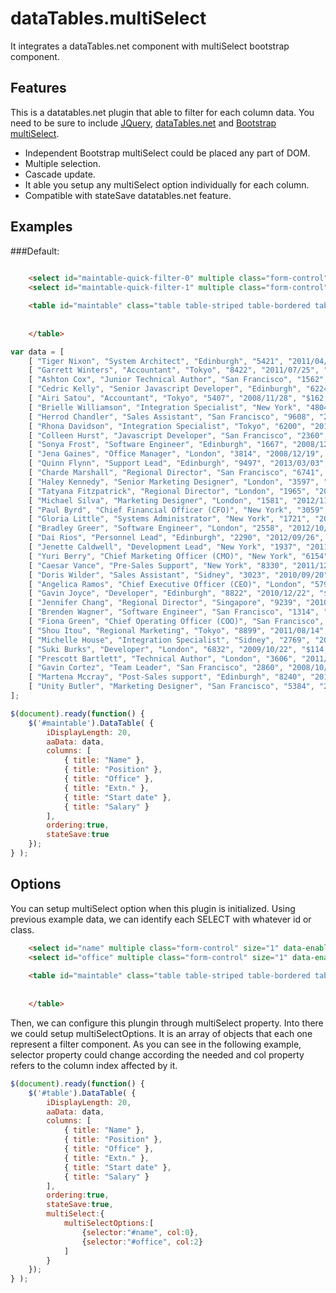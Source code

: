# dataTables.multiSelect

It integrates a dataTables.net component with multiSelect bootstrap component.


## Features

This is a datatables.net plugin that able to filter for each column data. 
You need to be sure to include [JQuery](https://jquery.com/), [dataTables.net](https://datatables.net/) and [Bootstrap multiSelect](http://davidstutz.github.io/bootstrap-multiselect/).

* Independent Bootstrap multiSelect could be placed any part of DOM.
* Multiple selection.
* Cascade update.
* It able you setup any multiSelect option individually for each column.
* Compatible with stateSave datatables.net feature.


## Examples
###Default:

```html
	
	<select id="maintable-quick-filter-0" multiple class="form-control" size="1" data-enable-filtering="true" data-button-class="btn btn-sm btn-default" data-placeholder="Name" style="display:none"></select>
	<select id="maintable-quick-filter-1" multiple class="form-control" size="1" data-enable-filtering="true" data-button-class="btn btn-sm btn-default" data-placeholder="Position" style="display:none"></select>

	<table id="maintable" class="table table-striped table-bordered table-hover">
		
		
	</table>
```

```javascript
var data = [
    [ "Tiger Nixon", "System Architect", "Edinburgh", "5421", "2011/04/25", "$320,800" ],
    [ "Garrett Winters", "Accountant", "Tokyo", "8422", "2011/07/25", "$170,750" ],
    [ "Ashton Cox", "Junior Technical Author", "San Francisco", "1562", "2009/01/12", "$86,000" ],
    [ "Cedric Kelly", "Senior Javascript Developer", "Edinburgh", "6224", "2012/03/29", "$433,060" ],
    [ "Airi Satou", "Accountant", "Tokyo", "5407", "2008/11/28", "$162,700" ],
    [ "Brielle Williamson", "Integration Specialist", "New York", "4804", "2012/12/02", "$372,000" ],
    [ "Herrod Chandler", "Sales Assistant", "San Francisco", "9608", "2012/08/06", "$137,500" ],
    [ "Rhona Davidson", "Integration Specialist", "Tokyo", "6200", "2010/10/14", "$327,900" ],
    [ "Colleen Hurst", "Javascript Developer", "San Francisco", "2360", "2009/09/15", "$205,500" ],
    [ "Sonya Frost", "Software Engineer", "Edinburgh", "1667", "2008/12/13", "$103,600" ],
    [ "Jena Gaines", "Office Manager", "London", "3814", "2008/12/19", "$90,560" ],
    [ "Quinn Flynn", "Support Lead", "Edinburgh", "9497", "2013/03/03", "$342,000" ],
    [ "Charde Marshall", "Regional Director", "San Francisco", "6741", "2008/10/16", "$470,600" ],
    [ "Haley Kennedy", "Senior Marketing Designer", "London", "3597", "2012/12/18", "$313,500" ],
    [ "Tatyana Fitzpatrick", "Regional Director", "London", "1965", "2010/03/17", "$385,750" ],
    [ "Michael Silva", "Marketing Designer", "London", "1581", "2012/11/27", "$198,500" ],
    [ "Paul Byrd", "Chief Financial Officer (CFO)", "New York", "3059", "2010/06/09", "$725,000" ],
    [ "Gloria Little", "Systems Administrator", "New York", "1721", "2009/04/10", "$237,500" ],
    [ "Bradley Greer", "Software Engineer", "London", "2558", "2012/10/13", "$132,000" ],
    [ "Dai Rios", "Personnel Lead", "Edinburgh", "2290", "2012/09/26", "$217,500" ],
    [ "Jenette Caldwell", "Development Lead", "New York", "1937", "2011/09/03", "$345,000" ],
    [ "Yuri Berry", "Chief Marketing Officer (CMO)", "New York", "6154", "2009/06/25", "$675,000" ],
    [ "Caesar Vance", "Pre-Sales Support", "New York", "8330", "2011/12/12", "$106,450" ],
    [ "Doris Wilder", "Sales Assistant", "Sidney", "3023", "2010/09/20", "$85,600" ],
    [ "Angelica Ramos", "Chief Executive Officer (CEO)", "London", "5797", "2009/10/09", "$1,200,000" ],
    [ "Gavin Joyce", "Developer", "Edinburgh", "8822", "2010/12/22", "$92,575" ],
    [ "Jennifer Chang", "Regional Director", "Singapore", "9239", "2010/11/14", "$357,650" ],
    [ "Brenden Wagner", "Software Engineer", "San Francisco", "1314", "2011/06/07", "$206,850" ],
    [ "Fiona Green", "Chief Operating Officer (COO)", "San Francisco", "2947", "2010/03/11", "$850,000" ],
    [ "Shou Itou", "Regional Marketing", "Tokyo", "8899", "2011/08/14", "$163,000" ],
    [ "Michelle House", "Integration Specialist", "Sidney", "2769", "2011/06/02", "$95,400" ],
    [ "Suki Burks", "Developer", "London", "6832", "2009/10/22", "$114,500" ],
    [ "Prescott Bartlett", "Technical Author", "London", "3606", "2011/05/07", "$145,000" ],
    [ "Gavin Cortez", "Team Leader", "San Francisco", "2860", "2008/10/26", "$235,500" ],
    [ "Martena Mccray", "Post-Sales support", "Edinburgh", "8240", "2011/03/09", "$324,050" ],
    [ "Unity Butler", "Marketing Designer", "San Francisco", "5384", "2009/12/09", "$85,675" ]
];
```


```javascript
$(document).ready(function() {
    $('#maintable').DataTable( {
		iDisplayLength: 20,
		aaData: data,
		columns: [
            { title: "Name" },
            { title: "Position" },
            { title: "Office" },
            { title: "Extn." },
            { title: "Start date" },
            { title: "Salary" }
        ],
		ordering:true,
		stateSave:true
	});
} );

```


## Options

You can setup multiSelect option when this plugin is initialized.
Using previous example data, we can identify each SELECT with whatever id or class.

```html
	<select id="name" multiple class="form-control" size="1" data-enable-filtering="true" data-button-class="btn btn-sm btn-default" data-placeholder="Name" style="display:none"></select>
	<select id="office" multiple class="form-control" size="1" data-enable-filtering="true" data-button-class="btn btn-sm btn-default" data-placeholder="Office" style="display:none"></select>
			
	<table id="maintable" class="table table-striped table-bordered table-hover">
		
		
	</table>
```
Then, we can configure this plungin through multiSelect property. Into there we could setup multiSelectOptions. It is an array of objects that each one represent a filter component.
As you can see in the following example, selector property could change according the needed and col property refers to the column index affected by it.

```javascript
$(document).ready(function() {
	$('#table').DataTable( {
		iDisplayLength: 20,
		aaData: data,
		columns: [
            { title: "Name" },
            { title: "Position" },
            { title: "Office" },
            { title: "Extn." },
            { title: "Start date" },
            { title: "Salary" }
        ],
		ordering:true,
		stateSave:true,
		multiSelect:{
			multiSelectOptions:[
				{selector:"#name", col:0},
				{selector:"#office", col:2}
			]
		}
	});
} );

```


